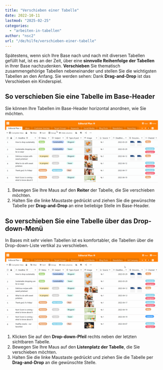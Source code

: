 ```yaml
---
title: "Verschieben einer Tabelle"
date: 2022-10-11
lastmod: "2025-02-25"
categories: 
  - "arbeiten-in-tabellen"
author: "nsc2"
url: "/de/hilfe/verschieben-einer-tabelle"
---
```


Spätestens, wenn sich Ihre Base nach und nach mit diversen Tabellen gefüllt hat, ist es an der Zeit, über eine **sinnvolle Reihenfolge der Tabellen** in Ihrer Base nachzudenken. **Verschieben** Sie thematisch zusammengehörige Tabellen nebeneinander und stellen Sie die wichtigsten Tabellen an den Anfang. Sie werden sehen: Dank **Drag-and-Drop** ist das Verschieben ein Kinderspiel.

## So verschieben Sie eine Tabelle im Base-Header

Sie können Ihre Tabellen im Base-Header horizontal anordnen, wie Sie möchten.

![Tabellen im Base-Header verschieben](images/Tabellen-im-Base-Header-verschieben.gif)

1. Bewegen Sie Ihre Maus auf den **Reiter** der Tabelle, die Sie verschieben möchten.
2. Halten Sie die linke Maustaste gedrückt und ziehen Sie die gewünschte Tabelle per **Drag-and-Drop** an eine beliebige Stelle im Base-Header.

## So verschieben Sie eine Tabelle über das Drop-down-Menü

In Bases mit sehr vielen Tabellen ist es komfortabler, die Tabellen über die Drop-down-Liste vertikal zu verschieben.

![Tabellen über das Drop-down-Menü verschieben](images/Tabellen-ueber-das-Drop-down-Menue-verschieben.gif)

1. Klicken Sie auf den **Drop-down-Pfeil** rechts neben der letzten sichtbaren Tabelle.
2. Bewegen Sie Ihre Maus auf den **Listenplatz der Tabelle**, die Sie verschieben möchten.
3. Halten Sie die linke Maustaste gedrückt und ziehen Sie die Tabelle per **Drag-and-Drop** an die gewünschte Stelle.
